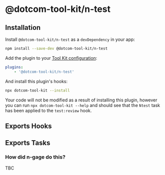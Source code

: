 # @dotcom-tool-kit/n-test

## Installation

Install `@dotcom-tool-kit/n-test` as a `devDependency` in your app:

```sh
npm install --save-dev @dotcom-tool-kit/n-test
```

Add the plugin to your [Tool Kit configuration](https://github.com/financial-times/dotcom-tool-kit/blob/main/readme.md#configuration):

```yaml
plugins:
	- '@dotcom-tool-kit/n-test'
```

And install this plugin's hooks:

```sh
npx dotcom-tool-kit --install
```

Your code will not be modified as a result of installing this plugin, however you can run `npx dotcom-tool-kit --help` and should see that the `Ntest` task has been applied to the `test:review` hook.

## Exports Hooks

## Exports Tasks

### How did n-gage do this?
TBC